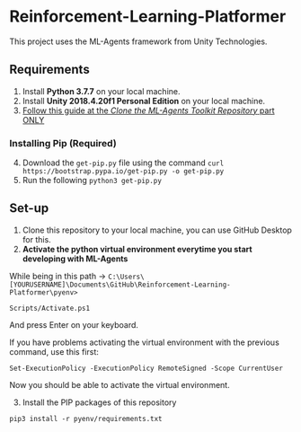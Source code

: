 # Reinforcement-Learning-Platformer

This project uses the ML-Agents framework from Unity Technologies.

## Requirements

1. Install **Python 3.7.7** on your local machine.
2. Install **Unity 2018.4.20f1 Personal Edition** on your local machine.
3. [Follow this guide at the *Clone the ML-Agents Toolkit Repository* part ONLY](https://github.com/Unity-Technologies/ml-agents/blob/0.15.0/docs/Installation.md)

### Installing Pip (Required)

4. Download the `get-pip.py` file using the command `curl https://bootstrap.pypa.io/get-pip.py -o get-pip.py`
5. Run the following `python3 get-pip.py`

## Set-up

1. Clone this repository to your local machine, you can use GitHub Desktop for this.
2. **Activate the python virtual environment everytime you start developing with ML-Agents**

While being in this path -> `C:\Users\[YOURUSERNAME]\Documents\GitHub\Reinforcement-Learning-Platformer\pyenv>`

`Scripts/Activate.ps1`

And press Enter on your keyboard.

If you have problems activating the virtual environment with the previous command, use this first:

`Set-ExecutionPolicy -ExecutionPolicy RemoteSigned -Scope CurrentUser`

Now you should be able to activate the virtual environment.

3. Install the PIP packages of this repository

`pip3 install -r pyenv/requirements.txt`
